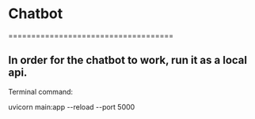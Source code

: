 # Chatbot
====================================

## In order for the chatbot to work, run it as a local api.

Terminal command:

uvicorn main:app --reload --port 5000